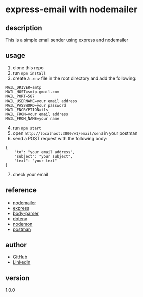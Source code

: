 # express-email with nodemailer

## description
This is a simple email sender using express and nodemailer

## usage
1. clone this repo
2. run `npm install`
3. create a `.env` file in the root directory and add the following:
```
MAIL_DRIVER=smtp
MAIL_HOST=smtp.gmail.com
MAIL_PORT=587
MAIL_USERNAME=your email address
MAIL_PASSWORD=your password
MAIL_ENCRYPTION=tls
MAIL_FROM=your email address
MAIL_FROM_NAME=your name
```
4. run `npm start`
5. open `http://localhost:3000/v1/email/send` in your postman
6. send a POST request with the following body:
```
{
    "to": "your email address",
    "subject": "your subject",
    "text": "your text"
}
```
7. check your email

## reference
- [nodemailer](https://nodemailer.com/about/)
- [express](https://expressjs.com/)
- [body-parser](https://www.npmjs.com/package/body-parser)
- [dotenv](https://www.npmjs.com/package/dotenv)
- [nodemon](https://www.npmjs.com/package/nodemon)
- [postman](https://www.postman.com/)

## author
- [GitHub](https://github.com/supuna97)
- [LinkedIn](https://www.linkedin.com/in/supunnanayakkara/)

## version
1.0.0
